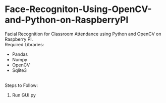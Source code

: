 # Face-Recogniton-Using-OpenCV-and-Python-on-RaspberryPI
Facial Recognition for Classroom Attendance using Python and OpenCV on Raspberry PI.
<br>Required Libraries:<ul><li>Pandas</li><li>Numpy</li><li>OpenCV</li><li>Sqlite3</li></ul>
 <br>Steps to Follow:<ol><li>Run GUI.py</li></ol>
